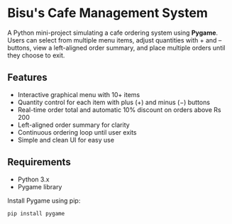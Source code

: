 # Bisu's Cafe Management System

A Python mini-project simulating a cafe ordering system using **Pygame**.  
Users can select from multiple menu items, adjust quantities with + and – buttons, view a left-aligned order summary, and place multiple orders until they choose to exit.

## Features

- Interactive graphical menu with 10+ items  
- Quantity control for each item with plus (+) and minus (−) buttons  
- Real-time order total and automatic 10% discount on orders above Rs 200  
- Left-aligned order summary for clarity  
- Continuous ordering loop until user exits  
- Simple and clean UI for easy use  

## Requirements

- Python 3.x  
- Pygame library

Install Pygame using pip:

```bash
pip install pygame
